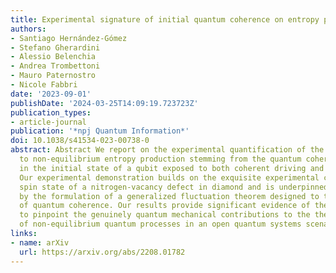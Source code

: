 ```yaml
---
title: Experimental signature of initial quantum coherence on entropy production
authors:
- Santiago Hernández-Gómez
- Stefano Gherardini
- Alessio Belenchia
- Andrea Trombettoni
- Mauro Paternostro
- Nicole Fabbri
date: '2023-09-01'
publishDate: '2024-03-25T14:09:19.723723Z'
publication_types:
- article-journal
publication: '*npj Quantum Information*'
doi: 10.1038/s41534-023-00738-0
abstract: Abstract We report on the experimental quantification of the contribution
  to non-equilibrium entropy production stemming from the quantum coherence content
  in the initial state of a qubit exposed to both coherent driving and dissipation.
  Our experimental demonstration builds on the exquisite experimental control of the
  spin state of a nitrogen-vacancy defect in diamond and is underpinned, theoretically,
  by the formulation of a generalized fluctuation theorem designed to track the effects
  of quantum coherence. Our results provide significant evidence of the possibility
  to pinpoint the genuinely quantum mechanical contributions to the thermodynamics
  of non-equilibrium quantum processes in an open quantum systems scenario.
links:
- name: arXiv
  url: https://arxiv.org/abs/2208.01782
---
```

